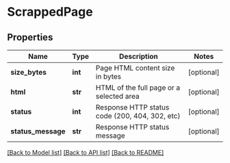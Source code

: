 # ScrappedPage

## Properties
Name | Type | Description | Notes
------------ | ------------- | ------------- | -------------
**size_bytes** | **int** | Page HTML content size in bytes | [optional] 
**html** | **str** | HTML of the full page or a selected area | [optional] 
**status** | **int** | Response HTTP status code (200, 404, 302, etc) | [optional] 
**status_message** | **str** | Response HTTP status message | [optional] 

[[Back to Model list]](../README.md#documentation-for-models) [[Back to API list]](../README.md#documentation-for-api-endpoints) [[Back to README]](../README.md)


